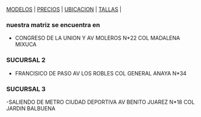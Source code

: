 [MODELOS](./MODELOS.MD) | [PRECIOS](./PRECIOS.MD) | [UBICACION](./UBICACION.MD) | [TALLAS](./TALLAS.MD) | 

### nuestra matriz se encuentra en 
  - CONGRESO DE LA UNION Y AV MOLEROS N*22 COL MADALENA MIXUCA 
  
### SUCURSAL 2
   - FRANCISICO DE PASO AV LOS ROBLES  COL GENERAL ANAYA N*34 


### SUCURSAL 3 
  -SALIENDO DE METRO CIUDAD DEPORTIVA  AV BENITO JUAREZ N*18 COL JARDIN BALBUENA 
